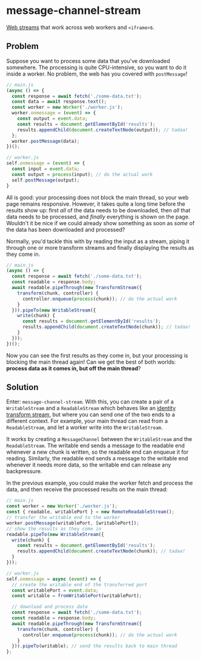 # message-channel-stream
[Web streams][streams-spec] that work across web workers and `<iframe>`s.

## Problem
Suppose you want to process some data that you've downloaded somewhere. The processing is quite CPU-intensive,
so you want to do it inside a worker. No problem, the web has you covered with `postMessage`!

```js
// main.js
(async () => {
  const response = await fetch('./some-data.txt');
  const data = await response.text();
  const worker = new Worker('./worker.js');
  worker.onmessage = (event) => {
    const output = event.data;
    const results = document.getElementById('results');
    results.appendChild(document.createTextNode(output)); // tadaa!
  };
  worker.postMessage(data);
})();

// worker.js
self.onmessage = (event) => {
  const input = event.data;
  const output = process(input); // do the actual work
  self.postMessage(output);
}
```

All is good: your processing does not block the main thread, so your web page remains responsive. However, it takes
quite a long time before the results show up: first *all* of the data needs to be downloaded, then *all* that data
needs to be processed, and *finally* everything is shown on the page. Wouldn't it be nice if we could already show
something as soon as *some* of the data has been downloaded and processed?

Normally, you'd tackle this with by reading the input as a stream, piping it through one or more transform streams
and finally displaying the results as they come in.

```js
// main.js
(async () => {
  const response = await fetch('./some-data.txt');
  const readable = response.body;
  await readable.pipeThrough(new TransformStream({
    transform(chunk, controller) {
      controller.enqueue(process(chunk)); // do the actual work
    }
  })).pipeTo(new WritableStream({
    write(chunk) {
      const results = document.getElementById('results');
      results.appendChild(document.createTextNode(chunk)); // tadaa!
    }
  }));
})();
```

Now you can see the first results as they come in, but your processing is blocking the main thread again!
Can we get the best of both worlds: **process data as it comes in, but off the main thread**?

## Solution
Enter: `message-channel-stream`. With this, you can create a pair of a `WritableStream` and a `ReadableStream` which
behaves like an [identity transform stream][identity-transform-stream], but where you can send one of the two ends
to a different context.
For example, your main thread can read from a `ReadableStream`, and let a worker write into the `WritableStream`.

It works by creating a `MessageChannel` between the `WritableStream` and the `ReadableStream`. The writable end sends
a message to the readable end whenever a new chunk is written, so the readable end can enqueue it for reading.
Similarly, the readable end sends a message to the writable end whenever it needs more data, so the writable end
can release any backpressure.

In the previous example, you could make the worker fetch and process the data, and then receive the processed results
on the main thread:

```js
// main.js
const worker = new Worker('./worker.js');
const { readable, writablePort } = new RemoteReadableStream();
// transfer the writable end to the worker
worker.postMessage(writablePort, [writablePort]);
// show the results as they come in
readable.pipeTo(new WritableStream({
  write(chunk) {
    const results = document.getElementById('results');
    results.appendChild(document.createTextNode(chunk)); // tadaa!
  }
}));

// worker.js
self.onmessage = async (event) => {
  // create the writable end of the transferred port
  const writablePort = event.data;
  const writable = fromWritablePort(writablePort);

  // download and process data
  const response = await fetch('./some-data.txt');
  const readable = response.body;
  await readable.pipeThrough(new TransformStream({
    transform(chunk, controller) {
      controller.enqueue(process(chunk)); // do the actual work
    }
  })).pipeTo(writable); // send the results back to main thread
};
```

[streams-spec]: https://streams.spec.whatwg.org/
[fetch-spec]: https://fetch.spec.whatwg.org/
[identity-transform-stream]: https://streams.spec.whatwg.org/#identity-transform-stream
